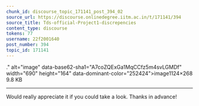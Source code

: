```yaml
---
chunk_id: discourse_topic_171141_post_394_02
source_url: https://discourse.onlinedegree.iitm.ac.in/t/171141/394
source_title: Tds-official-Project1-discrepencies
content_type: discourse
tokens: 77
username: 22f2001640
post_number: 394
topic_id: 171141
---
```


." alt="image" data-base62-sha1="A7coZQExGa1MqCCfz5m4svLGMDf" width="690" height="164" data-dominant-color="252424">image1124×268 9.8 KB

---

Would really appreciate it if you could take a look. Thanks in advance!
